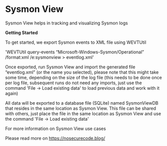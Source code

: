 # Sysmon View

Sysmon View helps in tracking and visualizing Sysmon logs

**Getting Started**

To get started, we export Sysmon events to XML file using WEVTUtil

'WEVTUtil query-events “Microsoft-Windows-Sysmon/Operational” /format:xml /e:sysmonview > eventlog.xml'

Once exported, run Sysmon View and import the generated file “eventlog.xml” (or the name you selected), please note that this might take some time, depending on the size of the log file (this needs to be done once per log file, subsequent runs do not need any imports, just use the command 'File -> Load existing data' to load previous data and work with it again)

All data will be exported to a database file (SQLite) named SysmonViewDB that resides in the same location as Sysmon View. This file can be shared with others, just place the file in the same location as  Sysmon View and use the command 'File -> Load existing data'

For more information on Sysmon View use cases

Please read more on https://nosecurecode.blog/
